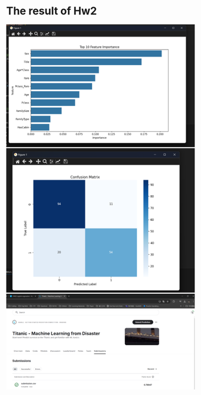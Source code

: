 # The result of Hw2
![alt text](/Hw2/pics/image.png)
![alt text](/Hw2/pics/image-1.png)
![alt text](/Hw2/pics/image-2.png)
